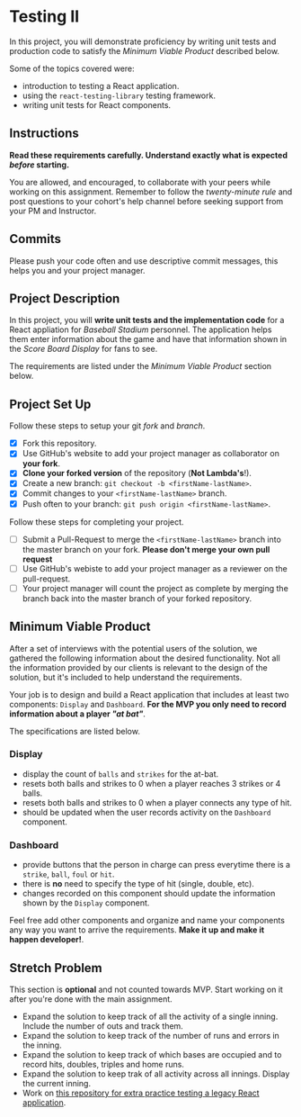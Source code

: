 # Testing II

In this project, you will demonstrate proficiency by writing unit tests and production code to satisfy the _Minimum Viable Product_ described below.

Some of the topics covered were:

- introduction to testing a React application.
- using the `react-testing-library` testing framework.
- writing unit tests for React components.

## Instructions

**Read these requirements carefully. Understand exactly what is expected _before_ starting.**

You are allowed, and encouraged, to collaborate with your peers while working on this assignment. Remember to follow the _twenty-minute rule_ and post questions to your cohort's help channel before seeking support from your PM and Instructor.

## Commits

Please push your code often and use descriptive commit messages, this helps you and your project manager.

## Project Description

In this project, you will **write unit tests and the implementation code** for a React appliation for _Baseball Stadium_ personnel. The application helps them enter information about the game and have that information shown in the _Score Board Display_ for fans to see.

The requirements are listed under the _Minimum Viable Product_ section below.

## Project Set Up

Follow these steps to setup your git _fork_ and _branch_.

- [x] Fork this repository.
- [x] Use GitHub's website to add your project manager as collaborator on **your fork**.
- [x] **Clone your forked version** of the repository (**Not Lambda's**!).
- [x] Create a new branch: `git checkout -b <firstName-lastName>`.
- [x] Commit changes to your `<firstName-lastName>` branch.
- [x] Push often to your branch: `git push origin <firstName-lastName>`.

Follow these steps for completing your project.

- [ ] Submit a Pull-Request to merge the `<firstName-lastName>` branch into the master branch on your fork. **Please don't merge your own pull request**
- [ ] Use GitHub's webiste to add your project manager as a reviewer on the pull-request.
- [ ] Your project manager will count the project as complete by merging the branch back into the master branch of your forked repository.

## Minimum Viable Product

After a set of interviews with the potential users of the solution, we gathered the following information about the desired functionality. Not all the information provided by our clients is relevant to the design of the solution, but it's included to help understand the requirements.

Your job is to design and build a React application that includes at least two components: `Display` and `Dashboard`. **For the MVP you only need to record information about a player _"at bat"_**.

The specifications are listed below.

### Display

- display the count of `balls` and `strikes` for the at-bat.
- resets both balls and strikes to 0 when a player reaches 3 strikes or 4 balls.
- resets both balls and strikes to 0 when a player connects any type of hit.
- should be updated when the user records activity on the `Dashboard` component.

### Dashboard

- provide buttons that the person in charge can press everytime there is a `strike`, `ball`, `foul` or `hit`.
- there is **no** need to specify the type of hit (single, double, etc).
- changes recorded on this component should update the information shown by the `Display` component.

Feel free add other components and organize and name your components any way you want to arrive the requirements. **Make it up and make it happen developer!**.

## Stretch Problem

This section is **optional** and not counted towards MVP. Start working on it after you're done with the main assignment.

- Expand the solution to keep track of all the activity of a single inning. Include the number of outs and track them.
- Expand the solution to keep track of the number of runs and errors in the inning.
- Expand the solution to keep track of which bases are occupied and to record hits, doubles, triples and home runs.
- Expand the solution to keep trak of all activity across all innings. Display the current inning.
- Work on [this repository for extra practice testing a legacy React application](https://github.com/LambdaSchool/React-Testing).
